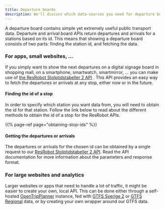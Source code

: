 ```yaml
---
title: Departure boards
description: We'll discuss which data-sources you need for departure boards
---
```


A departure board contains simple yet extremely useful public transport data. Departure and arrival board APIs return
departures and arrivals for a stations based on its id. This means that showing a departure board consists of two parts:
finding the station id, and fetching the data.

### For apps, small websites, ...

If you simply want to show the next departures on a digital signage board in shopping mall, on a smartphone, smartwatch,
smartmirror, ... you can make use
of [the ResRobot Stolptidstabeller 2 API](/api/trafiklab-apis/resrobot-v2/timetables.md)
. This API provides an easy way to fetch the departures or arrivals at any stop, either now or in the future.

#### Finding the id of a stop

In order to specify which station you want data from, you will need to obtain the id for that station. Follow the link
below to read about the different methods to obtain the id of a stop for the ResRobot APIs.

{{% page-ref page="obtaining-stop-ids" %}}

#### Getting the departures or arrivals

The departures or arrivals for the chosen id can be obtained by a single request to
our [ResRobot Stolptidstabeller 2 API](/api/trafiklab-apis/resrobot-v2/timetables.md).
Read the API documentation for more information about the parameters and response format.

### For large websites and analytics

Larger websites or apps that need to handle a lot of traffic, it might be easier to create your own, local API. This can
be done either through a self-hosted [OpenTripPlanner](https://github.com/opentripplanner) instance, fed
with [GTFS Sverige 2](/api/trafiklab-apis/gtfs-sverige-2/)
or [GTFS Regional](/api/trafiklab-apis/gtfs-regional/) data, or by creating your own
wrapper around our GTFS data.
